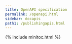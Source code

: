 ```yaml
---
title: OpenAPI specification
permalink: /openapi.html
sidebar: docapis
path1: /publishingapis.html
---
```


{% include minitoc.html %}
